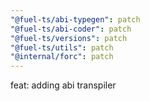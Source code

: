 ```yaml
---
"@fuel-ts/abi-typegen": patch
"@fuel-ts/abi-coder": patch
"@fuel-ts/versions": patch
"@fuel-ts/utils": patch
"@internal/forc": patch
---
```


feat: adding abi transpiler

